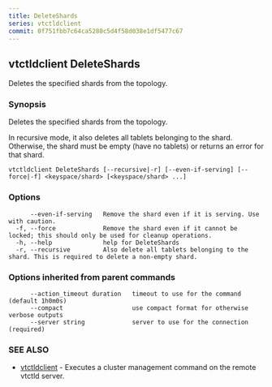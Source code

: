 ```yaml
---
title: DeleteShards
series: vtctldclient
commit: 0f751fbb7c64ca5280c5d4f58d038e1df5477c67
---
```

## vtctldclient DeleteShards

Deletes the specified shards from the topology.

### Synopsis

Deletes the specified shards from the topology.

In recursive mode, it also deletes all tablets belonging to the shard.
Otherwise, the shard must be empty (have no tablets) or returns an error for
that shard.

```
vtctldclient DeleteShards [--recursive|-r] [--even-if-serving] [--force|-f] <keyspace/shard> [<keyspace/shard> ...]
```

### Options

```
      --even-if-serving   Remove the shard even if it is serving. Use with caution.
  -f, --force             Remove the shard even if it cannot be locked; this should only be used for cleanup operations.
  -h, --help              help for DeleteShards
  -r, --recursive         Also delete all tablets belonging to the shard. This is required to delete a non-empty shard.
```

### Options inherited from parent commands

```
      --action_timeout duration   timeout to use for the command (default 1h0m0s)
      --compact                   use compact format for otherwise verbose outputs
      --server string             server to use for the connection (required)
```

### SEE ALSO

* [vtctldclient](../)	 - Executes a cluster management command on the remote vtctld server.

